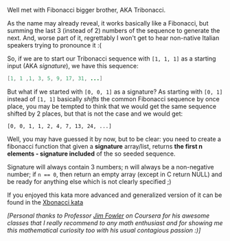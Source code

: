 Well met with Fibonacci bigger brother, AKA Tribonacci.


As the name may already reveal, it works basically like a Fibonacci, but summing the last 3 (instead of 2) numbers of the sequence to generate the next. And, worse part of it, regrettably I won't get to hear non-native Italian speakers trying to pronounce it :(


So, if we are to start our Tribonacci sequence with `[1, 1, 1]` as a starting input (AKA *signature*), we have this sequence:



```Java
[1, 1 ,1, 3, 5, 9, 17, 31, ...]

```

But what if we started with `[0, 0, 1]` as a signature? As starting with `[0, 1]` instead of `[1, 1]` basically *shifts* the common Fibonacci sequence by once place, you may be tempted to think that we would get the same sequence shifted by 2 places, but that is not the case and we would get:



```
[0, 0, 1, 1, 2, 4, 7, 13, 24, ...]

```

Well, you may have guessed it by now, but to be clear: you need to create a fibonacci function that given a **signature** array/list, returns **the first n elements - signature included** of the so seeded sequence.


Signature will always contain 3 numbers; n will always be a non-negative number; if `n == 0`, then return an empty array (except in C return NULL) and be ready for anything else which is not clearly specified ;)


If you enjoyed this kata more advanced and generalized version of it can be found in the [Xbonacci kata](http://www.codewars.com/kata/fibonacci-tribonacci-and-friends "Xbonacci sequence")


*[Personal thanks to Professor [Jim Fowler](https://www.coursera.org/instructor/jimfowler "Jim Fowler") on Coursera for his awesome classes that I really recommend to any math enthusiast and for showing me this mathematical curiosity too with his usual contagious passion :)]*


